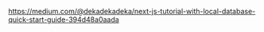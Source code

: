https://medium.com/@dekadekadeka/next-js-tutorial-with-local-database-quick-start-guide-394d48a0aada

